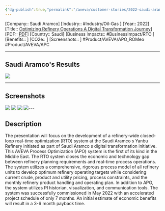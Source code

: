 ```yaml
---
{"dg-publish":true,"permalink":"/aveva/customer-stories/2022-saudi-aramco-optimizing-refinery-operations-a-digital-transformation-journey/"}
---
```


[Company:: Saudi Aramco]
[Industry:: #Industry/Oil-Gas ]
[Year:: 2022]
[Title:: [Optimizing Refinery Operations A Digital Transformation Journey](https://resources.osisoft.com/presentations/saudi-aramco--optimizing-refinery-operations-%E2%80%93-a-digital-transformation-journey/)]
[PDF:: [PDF](https://cdn.osisoft.com/osi/presentations/2022-AVEVA-San-Francisco/UC22NA-02OG70-Aramco-Raven-Optimizing-Refinery-Operations.pdf)]
[Country:: Saudi]
[Business Impacts:: #BusinessImpact/RTO ]
[Benefits:: ]
[CO2e:: ]
[Screenshots:: ] 
#Product/AVEVA/APO_ROMeo #Product/AVEVA/APC

---
## Saudi Aramco's Results
![](https://i.imgur.com/es6GLjr.png)

---
## Screenshots
![](https://i.imgur.com/wDUL9DF.png)
![](https://i.imgur.com/APkzVjw.png)
![](https://i.imgur.com/1f7d9sl.png)
![](https://i.imgur.com/9lUpiMb.png)---
## Description
The presentation will focus on the development of a refinery-wide closed-loop real-time optimization (RTO) system at the Saudi Aramco s Yanbu Refinery initiated as part of Saudi Aramco s digital transformation initiative. This AVEVA Process Optimization (APO) system is the first of its kind in the Middle East. The RTO system closes the economic and technology gap between refinery planning requirements and real-time process operations. The system utilizes a comprehensive, rigorous process model of all refinery units to develop optimum refinery operating targets while considering current crude, product and utility pricing, process constraints, and the monthly refinery product handling and operating plan. In addition to APO, the system utilizes PI historian, visualization, and communication tools. The system was successfully commissioned in May 2022 with an accelerated project schedule of only 7 months. An initial estimate of economic benefits will result in a 3-6 month payback time.